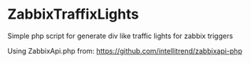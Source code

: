 # ZabbixTraffixLights
Simple php script for generate div like traffic lights for zabbix triggers

Using ZabbixApi.php from: https://github.com/intellitrend/zabbixapi-php
